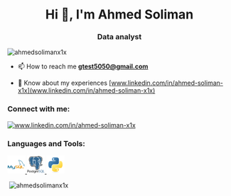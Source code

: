 <h1 align="center">Hi 👋, I'm Ahmed Soliman</h1>
<h3 align="center">Data analyst</h3>

<p align="left"> <img src="https://komarev.com/ghpvc/?username=ahmedsolimanx1x&label=Profile%20views&color=0e75b6&style=flat" alt="ahmedsolimanx1x" /> </p>

- 📫 How to reach me **gtest5050@gmail.com**

- 📄 Know about my experiences [www.linkedin.com/in/ahmed-soliman-x1x](www.linkedin.com/in/ahmed-soliman-x1x)

<h3 align="left">Connect with me:</h3>
<p align="left">
<a href="https://fb.com/www.linkedin.com/in/ahmed-soliman-x1x" target="blank"><img align="center" src="https://raw.githubusercontent.com/rahuldkjain/github-profile-readme-generator/master/src/images/icons/Social/facebook.svg" alt="www.linkedin.com/in/ahmed-soliman-x1x" height="30" width="40" /></a>
</p>

<h3 align="left">Languages and Tools:</h3>
<p align="left"> <a href="https://www.mysql.com/" target="_blank" rel="noreferrer"> <img src="https://raw.githubusercontent.com/devicons/devicon/master/icons/mysql/mysql-original-wordmark.svg" alt="mysql" width="40" height="40"/> </a> <a href="https://www.postgresql.org" target="_blank" rel="noreferrer"> <img src="https://raw.githubusercontent.com/devicons/devicon/master/icons/postgresql/postgresql-original-wordmark.svg" alt="postgresql" width="40" height="40"/> </a> <a href="https://www.python.org" target="_blank" rel="noreferrer"> <img src="https://raw.githubusercontent.com/devicons/devicon/master/icons/python/python-original.svg" alt="python" width="40" height="40"/> </a> </p>

<p>&nbsp;<img align="center" src="https://github-readme-stats.vercel.app/api?username=ahmedsolimanx1x&show_icons=true&locale=en" alt="ahmedsolimanx1x" /></p>
